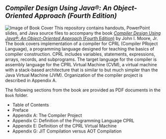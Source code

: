 ## *Compiler Design Using Java&reg;: An Object-Oriented Approach (Fourth Edition)*
![Image of Book Cover](https://image-hub-cloud.lightningsource.com/2011-04-01/Images/front_cover/x200/sku/1734139137.jpg?viewkey=a8222fcf395ef64776fd86979c03044409b85cd9e416ad3e69974a51cfdace4c)
This repository contains handouts, PowerPoint slides, and Java source files to accompany the book
[*Compiler Design Using Java&reg;: An Object-Oriented Approach* (Fourth Edition)](https://shop.ingramspark.com/b/084?fCF6byedMYiVeq7pkgBXIolmwhBXHWSPGiQjiC3O1Ta)
by John I. Moore, Jr.  The book covers implementation of a compiler for CPRL (Compiler PRoject Language),
a programming language designed for teaching the basics of compiler construction.  CPRL includes
variables, statements, expressions, arrays, records, and subprograms.  The target language for the
compiler is assembly language for the CPRL Virtual Machine (CVM), a virtual machine with a stack-based
architecture that is similar to but much simpler than the Java Virtual Machine (JVM).  Organization of
the compiler project is described in Appendix A.

The following sections from the book are provided as PDF documents in the `Book` folder.
* Table of Contents
* Preface
* Appendix A: The Compiler Project
* Appendix C: Definition of the Programming Language CPRL
* Appendix E: Definition of the CPRL Virtual Machine
* Appendix G: JIT Compilation versus AOT Compilation
